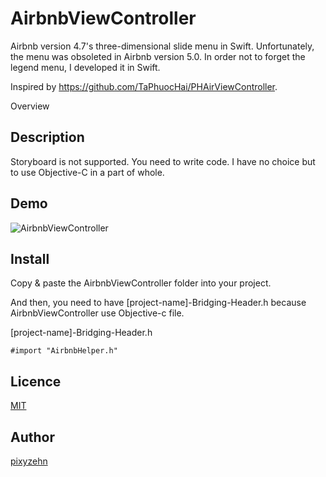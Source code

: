 AirbnbViewController
====================

Airbnb version 4.7's three-dimensional slide menu in Swift. Unfortunately, the menu was obsoleted in Airbnb version 5.0. In order not to forget the legend menu, I developed it in Swift.

Inspired by https://github.com/TaPhuocHai/PHAirViewController.

Overview
## Description

Storyboard is not supported. You need to write code.
I have no choice but to use Objective-C in a part of whole.

## Demo

![AirbnbViewController](https://github.com/pixyzehn/AirbnbViewController/blob/master/Assets/demo.gif)

## Install


Copy & paste the AirbnbViewController folder into your project.

And then, you need to have [project-name]-Bridging-Header.h because AirbnbViewController use Objective-c file.

[project-name]-Bridging-Header.h

```objc
#import "AirbnbHelper.h"
```


## Licence

[MIT](https://github.com/pixyzehn/AirbnbViewController/blob/master/LICENSE)

## Author

[pixyzehn](https://github.com/pixyzehn)